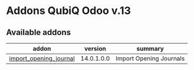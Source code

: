 Addons QubiQ Odoo v.13
=============================

[//]: # (addons)

Available addons
----------------
addon | version | summary
--- | --- | ---
[import_opening_journal](import_opening_journal/) | 14.0.1.0.0 | Import Opening Journals


